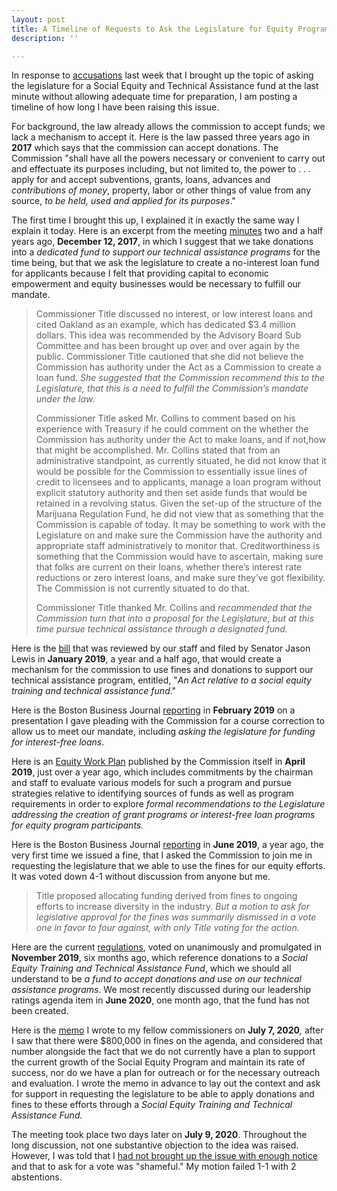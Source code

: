 ```yaml
---
layout: post
title: A Timeline of Requests to Ask the Legislature for Equity Program Funding
description: ''

---
```

In response to [accusations](https://www.masslive.com/marijuana/2020/07/massachusetts-marijuana-could-fines-and-donations-support-the-states-equity-program-cannabis-regulators-say-further-discussion-needed.html) last week that I brought up the topic of asking the legislature for a Social Equity and Technical Assistance fund at the last minute without allowing adequate time for preparation, I am posting a timeline of how long I have been raising this issue.

For background, the law already allows the commission to accept funds; we lack a mechanism to accept it. Here is the law passed three years ago in **2017** which says that the commission can accept donations. The Commission "shall have all the powers necessary or convenient to carry out and effectuate its purposes including, but not limited to, the power to . . . apply for and accept subventions, grants, loans, advances and _contributions of money_, property, labor or other things of value from any source, _to be held, used and applied for its purposes_."

The first time I brought this up, I explained it in exactly the same way I explain it today. Here is an excerpt from the meeting [minutes](https://mass-cannabis-control.com/wp-content/uploads/2018/01/2017.12.12-Meeting-Minutes.FINAL_.pdf) two and a half years ago, **December 12, 2017**, in which I suggest that we take donations into a _dedicated fund to support our technical assistance programs_ for the time being, but that we ask the legislature to create a no-interest loan fund for applicants because I felt that providing capital to economic empowerment and equity businesses would be necessary to fulfill our mandate.

> Commissioner Title discussed no interest, or low interest loans and cited Oakland as an example, which has dedicated $3.4 million dollars. This idea was recommended by the Advisory Board Sub Committee and has been brought up over and over again by the public. Commissioner Title cautioned that she did not believe the Commission has authority under the Act as a Commission to create a loan fund. _She suggested that the Commission recommend this to the Legislature, that this is a need to fulfill the Commission’s mandate under the law._
>
> Commissioner Title asked Mr. Collins to comment based on his experience with Treasury if he could comment on the whether the Commission has authority under the Act to make loans, and if not,how that might be accomplished. Mr. Collins stated that from an administrative standpoint, as currently situated, he did not know that it would be possible for the Commission to essentially issue lines of credit to licensees and to applicants, manage a loan program without explicit statutory authority and then set aside funds that would be retained in a revolving status. Given the set-up of the structure of the Marijuana Regulation Fund, he did not view that as something that the Commission is capable of today. It may be something to work with the Legislature on and make sure the Commission have the authority and appropriate staff administratively to monitor that. Creditworthiness is something that the Commission would have to ascertain, making sure that folks are current on their loans, whether there’s interest rate reductions or zero interest loans, and make sure they’ve got flexibility. The Commission is not currently situated to do that.
>
> Commissioner Title thanked Mr. Collins and _recommended that the Commission turn that into a proposal for the Legislature, but at this time pursue technical assistance through a designated fund._

Here is the [bill](https://malegislature.gov/Bills/191/S1708) that was reviewed by our staff and filed by Senator Jason Lewis in **January 2019**, a year and a half ago, that would create a mechanism for the commission to use fines and donations to support our technical assistance program, entitled, "_An Act relative to a social equity training and technical assistance fund_."

Here is the Boston Business Journal [reporting](https://www.bizjournals.com/boston/news/2019/02/21/cannabis-commission-explores-interest-free-loans.html) in **February 2019** on a presentation I gave pleading with the Commission for a course correction to allow us to meet our mandate, including _asking the legislature for funding for interest-free loans_.

Here is an [Equity Work Plan](https://mass-cannabis-control.com/wp-content/uploads/Equity-Work-Plan-1.pdf) published by the Commission itself in **April 2019**, just over a year ago, which includes commitments by the chairman and staff to evaluate various models for such a program and pursue strategies relative to identifying sources of funds as well as program requirements in order to explore _formal recommendations to the Legislature addressing the creation of grant programs or interest-free loan programs for equity program participants._

Here is the Boston Business Journal [reporting](reporting) in **June 2019**, a year ago, the very first time we issued a fine, that I asked the Commission to join me in requesting the legislature that we able to use the fines for our equity efforts. It was voted down 4-1 without discussion from anyone but me.

> Title proposed allocating funding derived from fines to ongoing efforts to increase diversity in the industry. _But a motion to ask for legislative approval for the fines was summarily dismissed in a vote one in favor to four against, with only Title voting for the action._

Here are the current [regulations](https://mass-cannabis-control.com/wp-content/uploads/2019/11/Fall_2019_Adult_Regs_500.pdf), voted on unanimously and promulgated in **November 2019**, six months ago, which reference donations to a _Social Equity Training and Technical Assistance Fund_, which we should all understand to be _a fund to accept donations and use on our technical assistance programs_. We most recently discussed during our leadership ratings agenda item in **June 2020**, one month ago, that the fund has not been created.

Here is the [memo](https://www.shaleentitle.com/fines-and-donations-memo.pdf) I wrote to my fellow commissioners on **July 7, 2020**_,_ after I saw that there were $800,000 in fines on the agenda, and considered that number alongside the fact that we do not currently have a plan to support the current growth of the Social Equity Program and maintain its rate of success, nor do we have a plan for outreach or for the necessary outreach and evaluation. I wrote the memo in advance to lay out the context and ask for support in requesting the legislature to be able to apply donations and fines to these efforts through a _Social Equity Training and Technical Assistance Fund._

The meeting took place two days later on **July 9, 2020**. Throughout the long discussion, not one substantive objection to the idea was raised. However, I was told that I [had not brought up the issue with enough notice](https://twitter.com/_shesthatgirl/status/1281359037674684416?s=21) and that to ask for a vote was "shameful." My motion failed 1-1 with 2 abstentions.